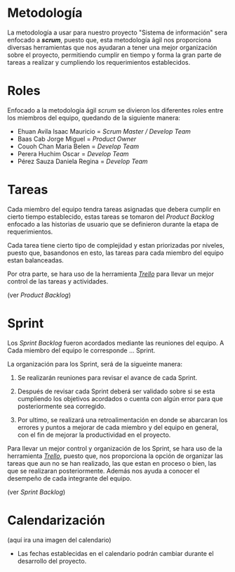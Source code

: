 # **Metodología**
La metodología a usar para nuestro proyecto "Sistema de información" sera enfocado a ***scrum***, puesto que, esta metodología ágil nos proporciona diversas herramientas que nos ayudaran a tener una mejor organización sobre el proyecto, permitiendo cumplir en tiempo y forma la gran parte de tareas a realizar y cumpliendo los requerimientos establecidos. 

# Roles 
Enfocado a la metodología ágil *scrum* se divieron los diferentes roles entre los miembros del equipo, quedando de la siguiente manera:

- Ehuan Avila Isaac Mauricio = *Scrum Master / Develop Team* 
- Baas Cab Jorge Miguel = *Product Owner*
- Couoh Chan Maria Belen = *Develop Team*
- Perera Huchim Oscar = *Develop Team*
- Pérez Sauza Daniela Regina = *Develop Team*

# Tareas
Cada miembro del equipo tendra tareas asignadas que debera cumplir en cierto tiempo establecido, estas tareas se tomaron del *Product Backlog* enfocado a las historias de usuario que se definieron durante la etapa de requerimientos. 

Cada tarea tiene cierto tipo de complejidad y estan priorizadas por niveles, puesto que, basandonos en esto, las tareas para cada miembro del equipo estan balanceadas.

Por otra parte, se hara uso de la herramienta [*Trello*](./4.-Herramientas-e-investigación.md "Ver más sobre Trello") para llevar un mejor control de las tareas y actividades.

(ver *Product Backlog*)

# Sprint
Los *Sprint Backlog* fueron acordados mediante las reuniones del equipo. A Cada miembro del equipo le corresponde ... Sprint.

La organización para los Sprint, será de la sigueinte manera:

1. Se realizarán reuniones para revisar el avance de cada Sprint.

2. Después de revisar cada Sprint deberá ser validado sobre si se esta cumpliendo los objetivos acordados o cuenta con algún error para que posteriormente sea corregido.

3. Por ultimo, se realizará una retroalimentación en donde se abarcaran los errores y puntos a mejorar de cada miembro y del equipo en general, con el fin de mejorar la productividad en el proyecto.

Para llevar un mejor control y organización de los Sprint, se hara uso de la herramienta [*Trello*](./4.-Herramientas-e-investigación.md "Ver más sobre Trello"), puesto que, nos proporciona la opción de organizar las tareas que aun no se han realizado, las que estan en proceso o bien, las que se realizaran posteriormente. Además nos ayuda a conocer el desempeño de cada integrante del equipo.

(ver *Sprint Backlog*)

# Calendarización

(aquí ira una imagen del calendario)

* Las fechas establecidas en el calendario podrán cambiar durante el desarrollo del proyecto.
